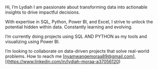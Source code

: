  Hi, I’m Lydiah
I am passionate about transforming data into actionable insights to drive impactful decisions. 

With expertise in SQL, Python, Power BI, and Excel, I strive to unlock the potential hidden within data.
Constantly learning and evolving.

I’m currently doing projects using SQL AND PYTHON as my tools and visualizing using Power BI.

I’m looking to collaborate on data-driven projects that solve real-world problems.
How to reach me [nyamwangemoraa89@gmail.com],[(https://www.linkedin.com/in/lydiah-moraa-a37056120)
